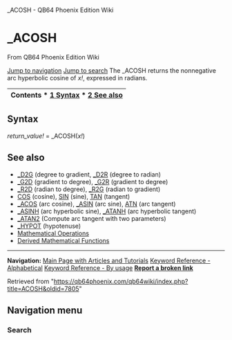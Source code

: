 


\_ACOSH - QB64 Phoenix Edition Wiki








# \_ACOSH



From QB64 Phoenix Edition Wiki



[Jump to navigation](#mw-head)
[Jump to search](#searchInput)
The \_ACOSH returns the nonnegative arc hyperbolic cosine of *x!*, expressed in radians.


  






| Contents * [1 Syntax](#Syntax) * [2 See also](#See_also) |
| --- |


## Syntax


*return\_value!* = \_ACOSH(*x!*)
  




## See also


* [\_D2G](/qb64wiki/index.php/D2G "D2G") (degree to gradient, [\_D2R](/qb64wiki/index.php/D2R "D2R") (degree to radian)
* [\_G2D](/qb64wiki/index.php/G2D "G2D") (gradient to degree), [\_G2R](/qb64wiki/index.php/G2R "G2R") (gradient to degree)
* [\_R2D](/qb64wiki/index.php/R2D "R2D") (radian to degree), [\_R2G](/qb64wiki/index.php/R2G "R2G") (radian to gradient)
* [COS](/qb64wiki/index.php/COS "COS") (cosine), [SIN](/qb64wiki/index.php/SIN "SIN") (sine), [TAN](/qb64wiki/index.php/TAN "TAN") (tangent)
* [\_ACOS](/qb64wiki/index.php/ACOS "ACOS") (arc cosine), [\_ASIN](/qb64wiki/index.php/ASIN "ASIN") (arc sine), [ATN](/qb64wiki/index.php/ATN "ATN") (arc tangent)
* [\_ASINH](/qb64wiki/index.php/ASINH "ASINH") (arc hyperbolic sine), [\_ATANH](/qb64wiki/index.php/ATANH "ATANH") (arc hyperbolic tangent)
* [\_ATAN2](/qb64wiki/index.php/ATAN2 "ATAN2") (Compute arc tangent with two parameters)
* [\_HYPOT](/qb64wiki/index.php/HYPOT "HYPOT") (hypotenuse)
* [Mathematical Operations](/qb64wiki/index.php/Mathematical_Operations "Mathematical Operations")
* [Derived Mathematical Functions](/qb64wiki/index.php/Mathematical_Operations#Derived_Mathematical_Functions "Mathematical Operations")


  






---


**Navigation:**
[Main Page with Articles and Tutorials](/qb64wiki/index.php/Main_Page "Main Page")
[Keyword Reference - Alphabetical](/qb64wiki/index.php/Keyword_Reference_-_Alphabetical "Keyword Reference - Alphabetical")
[Keyword Reference - By usage](/qb64wiki/index.php/Keyword_Reference_-_By_usage "Keyword Reference - By usage")
**[Report a broken link](https://qb64phoenix.com/forum/showthread.php?tid=2800)**  





Retrieved from "<https://qb64phoenix.com/qb64wiki/index.php?title=ACOSH&oldid=7805>"




## Navigation menu








### Search






















